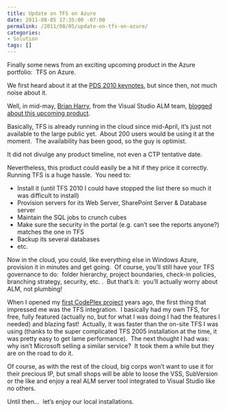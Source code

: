 ```yaml
---
title: Update on TFS on Azure
date: 2011-08-05 17:35:00 -07:00
permalink: /2011/08/05/update-on-tfs-on-azure/
categories:
- Solution
tags: []
---
```

<p>Finally some news from an exciting upcoming product in the Azure portfolio:&#160; TFS on Azure.</p>  <p>We first heard about it at the <a href="http://vincentlauzon.wordpress.com/2010/10/28/pdc-2010-keynotes/" target="_blank">PDS 2010 keynotes</a>, but since then, not much noise about it.</p>  <p>Well, in mid-may, <a href="http://social.msdn.microsoft.com/profile/brian%20harry%20ms/" target="_blank">Brian Harry</a>, from the Visual Studio ALM team, <a href="http://blogs.msdn.com/b/bharry/archive/2011/05/18/update-on-tfs-on-azure.aspx" target="_blank">blogged about this upcoming product</a>.</p>  <p>Basically, TFS is already running in the cloud since mid-April, it’s just not available to the large public yet.&#160; About 200 users would be using it at the moment.&#160; The availability has been good, so the guy is optimist.</p>  <p>It did not divulge any product timeline, not even a CTP tentative date.</p>  <p>Nevertheless, this product could easily be a hit if they price it correctly.&#160; Running TFS is a huge hassle.&#160; You need to:</p>  <ul>   <li>Install it (until TFS 2010 I could have stopped the list there so much it was difficult to install) </li>    <li>Provision servers for its Web Server, SharePoint Server &amp; Database server</li>    <li>Maintain the SQL jobs to crunch cubes</li>    <li>Make sure the security in the portal (e.g. can’t see the reports anyone?) matches the one in TFS</li>    <li>Backup its several databases </li>    <li>etc.</li> </ul>  <p>Now in the cloud, you could, like everything else in Windows Azure, provision it in minutes and get going.&#160; Of course, you’ll still have your TFS governance to do:&#160; folder hierarchy, project boundaries, check-in policies, branching strategy, security, etc. .&#160; But that’s it:&#160; you’ll actually worry about ALM, not plumbing!</p>  <p>When I opened my <a href="http://typebuilderfx.codeplex.com/" target="_blank">first CodePlex project</a> years ago, the first thing that impressed me was the TFS integration.&#160; I basically had my own TFS, for free, fully featured (actually no, but for what I was doing I had the features I needed) and blazing fast!&#160; Actually, it was faster than the on-site TFS I was using (thanks to the super complicated TFS 2005 installation at the time, it was pretty easy to get lame performance).&#160; The next thought I had was:&#160; why isn’t Microsoft selling a similar service?&#160; It took them a while but they are on the road to do it.</p>  <p>Of course, as with the rest of the cloud, big corps won’t want to use it for their precious IP, but small shops will be able to loose the VSS, SubVersion or the like and enjoy a real ALM server tool integrated to Visual Studio like no others.</p>  <p>Until then…&#160; let’s enjoy our local installations.</p>